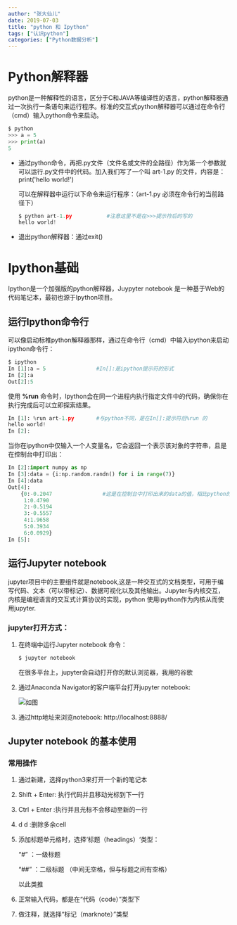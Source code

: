 ```yaml
---
author: "张大仙儿"
date: 2019-07-03
title: "python 和 Ipython"
tags: ["认识python"]
categories: ["Python数据分析"]
---
```


# Python解释器

python是一种解释性的语言，区分于C和JAVA等编译性的语言，python解释器通过一次执行一条语句来运行程序。标准的交互式python解释器可以通过在命令行（cmd）输入python命令来启动。

```python
$ python
>>> a = 5
>>> print(a)
5
```

- 通过python命令，再把.py文件（文件名或文件的全路径）作为第一个参数就可以运行.py文件中的代码。加入我们写了一个叫 art-1.py 的文件，内容是：print('hello world!')

  可以在解释器中运行以下命令来运行程序：（art-1.py 必须在命令行的当前路径下）

  ```python
  $ python art-1.py           #注意这里不是在>>>提示符后的写的
  hello world!
  ```

- 退出python解释器：通过exit()

# Ipython基础

Ipython是一个加强版的python解释器，Juypyter notebook 是一种基于Web的代码笔记本，最初也源于Ipython项目。

## 运行Ipython命令行

可以像启动标椎python解释器那样，通过在命令行（cmd）中输入ipython来启动ipython命令行：

```python
$ ipython
In [1]:a = 5                #In[]:是ipython提示符的形式
In [2]:a
Out[2]:5
```

使用 **%run** 命令时，Ipython会在同一个进程内执行指定文件中的代码，确保你在执行完成后可以立即探索结果。

```python
In [1]: %run art-1.py       #与python不同，是在In[]:提示符后%run 的
hello world!
In [2]:
```

当你在ipython中仅输入一个人变量名，它会返回一个表示该对象的字符串，且是在控制台中打印出：

```python
In [2]:import numpy as np
In [3]:data = {i:np.random.randn() for i in range(7)}
In [4]:data
Out[4]:
    {0:-0.2047                #这是在控制台中打印出来的data的值，相比python的print（）更美观
     1:0.4790
     2:-0.5194
     3:-0.5557
     4:1.9658
     5:0.3934
     6:0.0929}
In [5]:
```

## 运行Jupyter notebook

jupyter项目中的主要组件就是notebook,这是一种交互式的文档类型，可用于编写代码、文本（可以带标记）、数据可视化以及其他输出。Jupyter与内核交互，内核是编程语言的交互式计算协议的实现，python 使用ipython作为内核从而使用jupyter.

### jupyter打开方式：

1. 在终端中运行Jupyter notebook 命令：

   ```python
   $ jupyter notebook
   ```

   在很多平台上，jupyter会自动打开你的默认浏览器，我用的谷歌

2. 通过Anaconda Navigator的客户端平台打开jupyter notebook:

   ![如图](https://graph.baidu.com/resource/111cc6ee739256d52ba8901570781351.jpg)

3. 通过http地址来浏览notebook:  http://localhost:8888/

## Jupyter notebook 的基本使用

### 常用操作

1. 通过新建，选择python3来打开一个新的笔记本

2. Shift + Enter: 执行代码并且移动光标到下一行

3. Ctrl  + Enter :执行并且光标不会移动至新的一行

4. d d :删除多余cell

5. 添加标题单元格时，选择‘标题（headings）‘类型：

   “#” ：一级标题         

   “##” ：二级标题    （中间无空格，但与标题之间有空格）

   以此类推

6. 正常输入代码，都是在“代码（code）”类型下

7. 做注释，就选择“标记（marknote）”类型

### 
